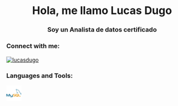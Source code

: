 <h1 align="center">Hola, me llamo Lucas Dugo</h1>
<h3 align="center">Soy un Analista de datos certificado</h3>

<h3 align="left">Connect with me:</h3>
<p align="left">
<a href="https://linkedin.com/in/lucasdugo" target="blank"><img align="center" src="https://raw.githubusercontent.com/rahuldkjain/github-profile-readme-generator/master/src/images/icons/Social/linked-in-alt.svg" alt="lucasdugo" height="30" width="40" /></a>
</p>

<h3 align="left">Languages and Tools:</h3>
<p align="left"> <a href="https://www.mysql.com/" target="_blank" rel="noreferrer"> <img src="https://raw.githubusercontent.com/devicons/devicon/master/icons/mysql/mysql-original-wordmark.svg" alt="mysql" width="40" height="40"/> </a> </p>



